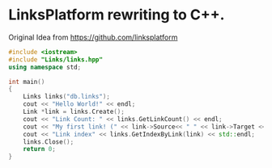 # LinksPlatform rewriting to C++.
Original Idea from https://github.com/linksplatform

```C++
#include <iostream>
#include "Links/links.hpp"
using namespace std;

int main()
{
    Links links("db.links");
    cout << "Hello World!" << endl;
    Link *link = links.Create();
    cout << "Link Count: " << links.GetLinkCount() << endl;
    cout << "My first link! (" << link->Source<< " " << link->Target << ")\n";
    cout << "Link index" << links.GetIndexByLink(link) << std::endl;
    links.Close();
    return 0;
}
```
